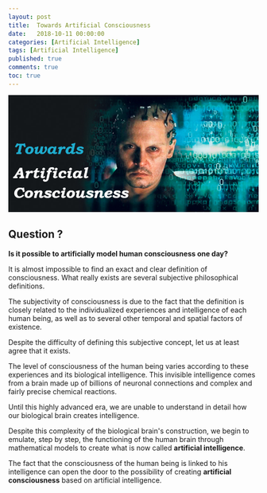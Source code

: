 ```yaml
---
layout: post
title:  Towards Artificial Consciousness
date:   2018-10-11 00:00:00
categories: [Artificial Intelligence]
tags: [Artificial Intelligence]
published: true
comments: true
toc: true
---
```


<center><img src="/images/post4/ac.png" alt="Drawing" style="max-width: 100%; height: auto;"/></center>

## Question ?

**Is it possible to artificially model human consciousness one day?**

It is almost impossible to find an exact and clear definition of consciousness. What really exists are several subjective philosophical definitions.


The subjectivity of consciousness is due to the fact that the definition is closely related to the individualized experiences and intelligence of each human being, as well as to several other temporal and spatial factors of existence.


Despite the difficulty of defining this subjective concept, let us at least agree that it exists.

The level of consciousness of the human being varies according to these experiences and its biological intelligence. This invisible intelligence comes from a brain made up of billions of neuronal connections and complex and fairly precise chemical reactions.

Until this highly advanced era, we are unable to understand in detail how our biological brain creates intelligence.

Despite this complexity of the biological brain's construction, we begin to emulate, step by step, the functioning of the human brain through mathematical models to create what is now called **artificial intelligence**.

The fact that the consciousness of the human being is linked to his intelligence can open the door to the possibility of creating **artificial consciousness** based on artificial intelligence.
